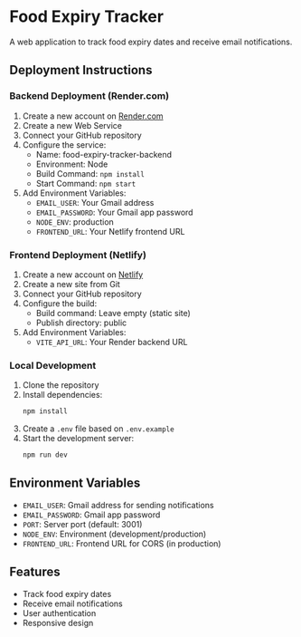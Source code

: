 # Food Expiry Tracker

A web application to track food expiry dates and receive email notifications.

## Deployment Instructions

### Backend Deployment (Render.com)

1. Create a new account on [Render.com](https://render.com)
2. Create a new Web Service
3. Connect your GitHub repository
4. Configure the service:
   - Name: food-expiry-tracker-backend
   - Environment: Node
   - Build Command: `npm install`
   - Start Command: `npm start`
5. Add Environment Variables:
   - `EMAIL_USER`: Your Gmail address
   - `EMAIL_PASSWORD`: Your Gmail app password
   - `NODE_ENV`: production
   - `FRONTEND_URL`: Your Netlify frontend URL

### Frontend Deployment (Netlify)

1. Create a new account on [Netlify](https://netlify.com)
2. Create a new site from Git
3. Connect your GitHub repository
4. Configure the build:
   - Build command: Leave empty (static site)
   - Publish directory: public
5. Add Environment Variables:
   - `VITE_API_URL`: Your Render backend URL

### Local Development

1. Clone the repository
2. Install dependencies:
   ```bash
   npm install
   ```
3. Create a `.env` file based on `.env.example`
4. Start the development server:
   ```bash
   npm run dev
   ```

## Environment Variables

- `EMAIL_USER`: Gmail address for sending notifications
- `EMAIL_PASSWORD`: Gmail app password
- `PORT`: Server port (default: 3001)
- `NODE_ENV`: Environment (development/production)
- `FRONTEND_URL`: Frontend URL for CORS (in production)

## Features

- Track food expiry dates
- Receive email notifications
- User authentication
- Responsive design 